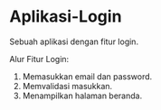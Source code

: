 # Aplikasi-Login
Sebuah aplikasi dengan fitur login.

Alur Fitur Login:
1. Memasukkan email dan password.
2. Memvalidasi masukkan.
3. Menampilkan halaman beranda.
